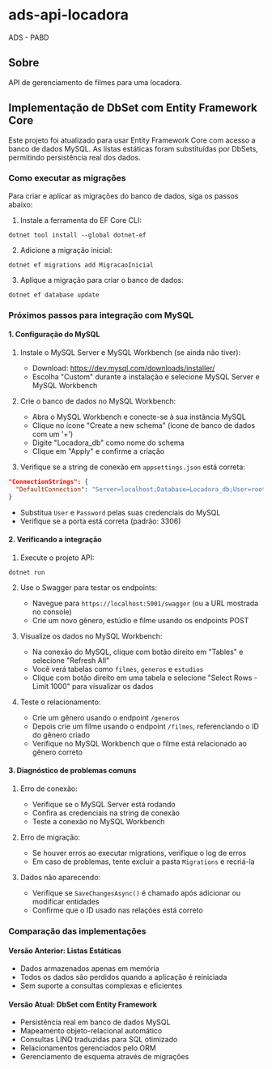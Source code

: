 # ads-api-locadora
ADS - PABD

## Sobre
API de gerenciamento de filmes para uma locadora.

## Implementação de DbSet com Entity Framework Core

Este projeto foi atualizado para usar Entity Framework Core com acesso a banco de dados MySQL.
As listas estáticas foram substituídas por DbSets, permitindo persistência real dos dados.

### Como executar as migrações

Para criar e aplicar as migrações do banco de dados, siga os passos abaixo:

1. Instale a ferramenta do EF Core CLI:
```
dotnet tool install --global dotnet-ef
```

2. Adicione a migração inicial:
```
dotnet ef migrations add MigracaoInicial
```

3. Aplique a migração para criar o banco de dados:
```
dotnet ef database update
```

### Próximos passos para integração com MySQL

#### 1. Configuração do MySQL

1. Instale o MySQL Server e MySQL Workbench (se ainda não tiver):
   - Download: https://dev.mysql.com/downloads/installer/
   - Escolha "Custom" durante a instalação e selecione MySQL Server e MySQL Workbench

2. Crie o banco de dados no MySQL Workbench:
   - Abra o MySQL Workbench e conecte-se à sua instância MySQL
   - Clique no ícone "Create a new schema" (ícone de banco de dados com um '+')
   - Digite "Locadora_db" como nome do schema
   - Clique em "Apply" e confirme a criação

3. Verifique se a string de conexão em `appsettings.json` está correta:
```json
"ConnectionStrings": {
  "DefaultConnection": "Server=localhost;Database=Locadora_db;User=root;Password=root;Port=3306;"
}
```
   - Substitua `User` e `Password` pelas suas credenciais do MySQL
   - Verifique se a porta está correta (padrão: 3306)

#### 2. Verificando a integração

1. Execute o projeto API:
```
dotnet run
```

2. Use o Swagger para testar os endpoints:
   - Navegue para `https://localhost:5001/swagger` (ou a URL mostrada no console)
   - Crie um novo gênero, estúdio e filme usando os endpoints POST

3. Visualize os dados no MySQL Workbench:
   - Na conexão do MySQL, clique com botão direito em "Tables" e selecione "Refresh All"
   - Você verá tabelas como `filmes`, `generos` e `estudios`
   - Clique com botão direito em uma tabela e selecione "Select Rows - Limit 1000" para visualizar os dados

4. Teste o relacionamento:
   - Crie um gênero usando o endpoint `/generos`
   - Depois crie um filme usando o endpoint `/filmes`, referenciando o ID do gênero criado
   - Verifique no MySQL Workbench que o filme está relacionado ao gênero correto

#### 3. Diagnóstico de problemas comuns

1. Erro de conexão:
   - Verifique se o MySQL Server está rodando
   - Confira as credenciais na string de conexão
   - Teste a conexão no MySQL Workbench

2. Erro de migração:
   - Se houver erros ao executar migrations, verifique o log de erros
   - Em caso de problemas, tente excluir a pasta `Migrations` e recriá-la

3. Dados não aparecendo:
   - Verifique se `SaveChangesAsync()` é chamado após adicionar ou modificar entidades
   - Confirme que o ID usado nas relações está correto

### Comparação das implementações

#### Versão Anterior: Listas Estáticas
- Dados armazenados apenas em memória
- Todos os dados são perdidos quando a aplicação é reiniciada
- Sem suporte a consultas complexas e eficientes

#### Versão Atual: DbSet com Entity Framework
- Persistência real em banco de dados MySQL
- Mapeamento objeto-relacional automático
- Consultas LINQ traduzidas para SQL otimizado
- Relacionamentos gerenciados pelo ORM
- Gerenciamento de esquema através de migrações
